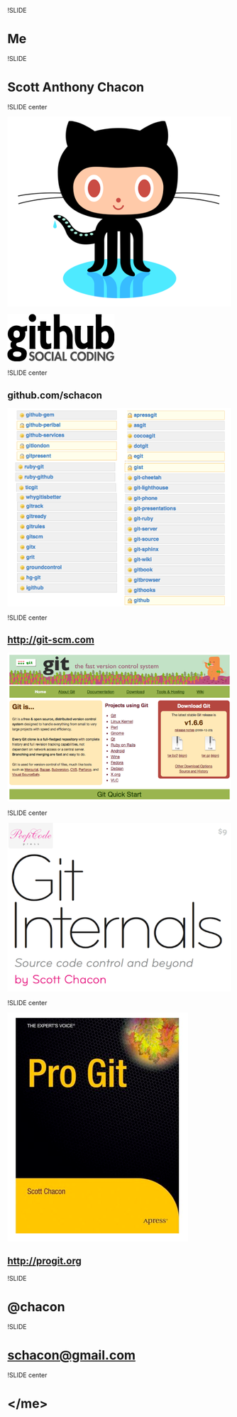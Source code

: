 !SLIDE

# Me #

!SLIDE

# Scott Anthony Chacon #

!SLIDE center

![Octocat](octocat.png)

![GitHub](github.png)

!SLIDE center

## github.com/**schacon** ##

![GitHub Stuff](github-stuff.png)

!SLIDE center

## http://git-scm.com ##

![git-scm.com](gitscm.png)

!SLIDE center

![peepcode](peepcode.png)

!SLIDE center

![Pro Git](progit.png)

## http://progit.org ##

!SLIDE

# @chacon #

!SLIDE 

# schacon@gmail.com #

!SLIDE center

# &lt;/me&gt; #


